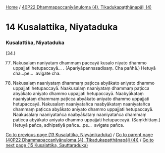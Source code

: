 
[Home](/) / [40P22 Dhammapaccanīyānuloma (4), Tikadukapaṭṭhānapāḷi (4)](../40P22.md)

# 14 Kusalattika, Niyataduka

### Kusalattika, Niyataduka

(34.)

77. Nakusalaṃ naniyataṃ dhammaṃ paccayā kusalo niyato dhammo uppajjati hetupaccayā… . (Apariyāpannasadisaṃ. Cha pañhā.) Hetuyā cha…pe…  avigate cha.

78. Nakusalaṃ naaniyataṃ dhammaṃ paṭicca abyākato aniyato dhammo uppajjati hetupaccayā. Naakusalaṃ naaniyataṃ dhammaṃ paṭicca abyākato aniyato dhammo uppajjati hetupaccayā. Naabyākataṃ naaniyataṃ dhammaṃ paṭicca abyākato aniyato dhammo uppajjati hetupaccayā. Nakusalaṃ naaniyatañca naabyākataṃ naaniyatañca dhammaṃ paṭicca abyākato aniyato dhammo uppajjati hetupaccayā. Naakusalaṃ naaniyatañca naabyākataṃ naaniyatañca dhammaṃ paṭicca abyākato aniyato dhammo uppajjati hetupaccayā. (Saṃkhittaṃ.) Hetuyā pañca, adhipatiyā pañca…pe…  avigate pañca.

[Go to previous page (13 Kusalattika, Niyyānikaduka)](13.md) / [Go to parent page (40P22 Dhammapaccanīyānuloma (4), Tikadukapaṭṭhānapāḷi (4))](0.md) / [Go to next page (15 Kusalattika, Sauttaraduka)](15.md)


